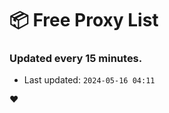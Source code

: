 # :package: Free Proxy List
### Updated every 15 minutes.

- Last updated: `2024-05-16 04:11`

:heart:
